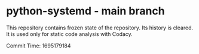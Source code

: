 # python-systemd - main branch

This repository contains frozen state of the repository.
Its history is cleared. It is used only for static code
analysis with Codacy.

Commit Time: 1695179184